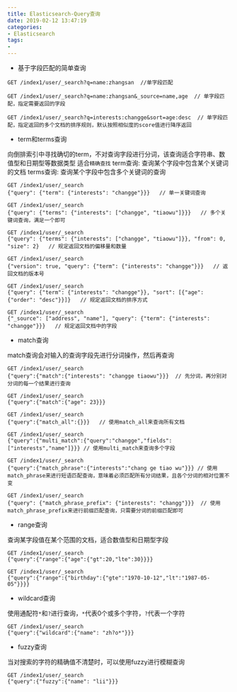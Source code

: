 ```yaml
---
title: Elasticsearch-Query查询
date: 2019-02-12 13:47:19
categories: 
- Elasticsearch
tags:
- 
---
```


- 基于字段匹配的简单查询

```shell
GET /index1/user/_search?q=name:zhangsan  //单字段匹配

GET /index1/user/_search?q=name:zhangsan&_source=name,age  // 单字段匹配，指定需要返回的字段

GET /index1/user/_search?q=interests:changge&sort=age:desc  // 单字段匹配，指定返回的多个文档的排序规则，默认按照相似度的score值进行降序返回
```

- term和terms查询

向倒排索引中寻找确切的term，不对查询字段进行分词，该查询适合字符串、数值型和日期型等数据类型
适合`精确查找`
term查询: 查询某个字段中包含某个关键词的文档
terms查询: 查询某个字段中包含多个关键词的查询

```shell
GET /index1/user/_search
{"query": {"term": {"interests": "changge"}}}   // 单一关键词查询

GET /index1/user/_search
{"query": {"terms": {"interests": ["changge", "tiaowu"]}}}   // 多个关键词查询，满足一个即可

GET /index1/user/_search
{"query": {"terms": {"interests": ["changge", "tiaowu"]}}, "from": 0, "size": 2}   // 规定返回文档的偏移量和数量

GET /index1/user/_search
{"version": true, "query": {"term": {"interests": "changge"}}}   // 返回文档的版本号

GET /index1/user/_search
{"query": {"term": {"interests": "changge"}}, "sort": [{"age": {"order": "desc"}}]}   // 规定返回文档的排序方式

GET /index1/user/_search
{"_source": ["address", "name"], "query": {"term": {"interests": "changge"}}}   // 规定返回文档中的字段
```

- match查询

match查询会对输入的查询字段先进行分词操作，然后再查询

```shell
GET /index1/user/_search
{"query":{"match":{"interests": "changge tiaowu"}}}  // 先分词，再分别对分词的每一个结果进行查询

GET /index1/user/_search
{"query":{"match":{"age": 23}}}

GET /index1/user/_search
{"query":{"match_all":{}}}   // 使用match_all来查询所有文档

GET /index1/user/_search
{"query":{"multi_match":{"query":"changge","fields":["interests","name"]}}} // 使用multi_match来查询多个字段

GET /index1/user/_search
{"query":{"match_phrase":{"interests":"chang ge tiao wu"}}} // 使用match_phrase来进行短语匹配查询，意味着必须匹配所有分词结果，且各个分词的相对位置不变

GET /index1/user/_search
{"query": {"match_phrase_prefix": {"interests": "changg"}}}  // 使用match_phrase_prefix来进行前缀匹配查询，只需要分词的前缀匹配即可
```

- range查询

查询某字段值在某个范围的文档，适合数值型和日期型字段

```shell
GET /index1/user/_search
{"query":{"range":{"age":{"gt":20,"lte":30}}}}

GET /index1/user/_search
{"query":{"range":{"birthday":{"gte":"1970-10-12","lt":"1987-05-05"}}}}
```

- wildcard查询

使用通配符`*`和`?`进行查询，`*`代表0个或多个字符，`?`代表一个字符

```shell
GET /index1/user/_search
{"query":{"wildcard":{"name": "zh?o*"}}}
```

- fuzzy查询

当对搜索的字符的精确值不清楚时，可以使用fuzzy进行模糊查询

```shell
GET /index1/user/_search
{"query":{"fuzzy":{"name": "lii"}}}
```
